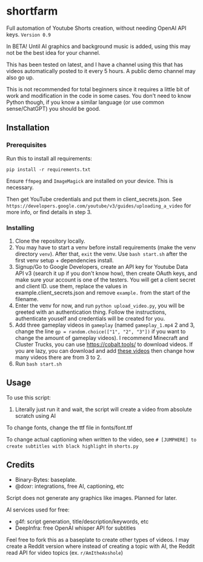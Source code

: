 # shortfarm

Full automation of Youtube Shorts creation, without needing OpenAI API keys. `Version 0.9`

In BETA! Until AI graphics and background music is added, using this may not be the best idea for your channel. 

This has been tested on latest, and I have a channel using this that has videos automatically posted to it every 5 hours. A public demo channel may also go up.

This is not recommended for total beginners since it requires a little bit of work and modification in the code in some cases. You don't need to know Python though, if you know a similar language (or use common sense/ChatGPT) you should be good.

## Installation

### Prerequisites
Run this to install all requirements:

`pip install -r requirements.txt`

Ensure `ffmpeg` and `ImageMagick` are installed on your device. This is necessary.

Then get YouTube credentials and put them in client_secrets.json. See `https://developers.google.com/youtube/v3/guides/uploading_a_video` for more info, or find details in step 3.

### Installing
1. Clone the repository locally.
3. You may have to start a venv before install requirements (make the venv directory `venv`). After that, `exit` the venv. Use `bash start.sh` after the first venv setup + dependencies install. 
6. Signup/Go to Google Developers, create an API key for Youtube Data API v3 (search it up if you don't know how), then create OAuth keys, and make sure your account is one of the testers. You will get a client secret and client ID. use them, replace the values in example.client_secrets.json and remove `example.` from the start of the filename.
4. Enter the venv for now, and run `python upload_video.py`, you will be greeted with an authentication thing. Follow the instructions, authenticate youself and credentials will be created for you.
5. Add three gameplay videos in `gameplay` (named `gameplay_1.mp4` 2 and 3, change the line `gp = random.choice(["1", "2", "3"])` if you want to change the amount of gameplay videos). I recommend Minecraft and Cluster Trucks, you can use https://cobalt.tools/ to download videos. If you are lazy, you can download and add [these videos](https://drive.google.com/drive/folders/1qToyKgKDLOPgoMj_EMhA6qusV4xCr4Sb?usp=sharing) then change how many videos there are from 3 to 2.
7. Run `bash start.sh`

## Usage

To use this script:
1. Literally just run it and wait, the script will create a video from absolute scratch using AI

To change fonts, change the ttf file in fonts/font.ttf

To change actual captioning when written to the video, see `# [JUMPHERE] to create subtitles with black highlight` in `shorts.py`


## Credits

- Binary-Bytes: baseplate. 
- @doxr: integrations, free AI, captioning, etc

Script does not generate any graphics like images. Planned for later.

AI services used for free:
- g4f: script generation, title/description/keywords, etc
- DeepInfra: free OpenAI whisper API for subtitles

Feel free to fork this as a baseplate to create other types of videos. I may create a Reddit version where instead of creating a topic with AI, the Reddit read API for video topics (ex. `r/AmItheAsshole`)